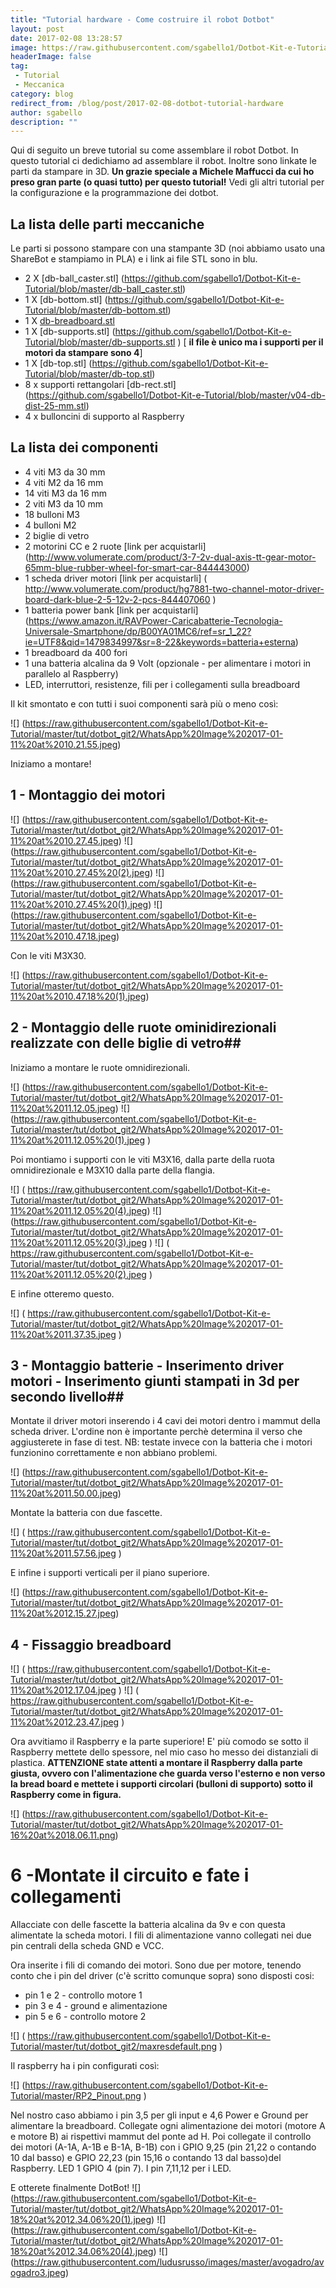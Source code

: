 ```yaml
---
title: "Tutorial hardware - Come costruire il robot Dotbot"
layout: post
date: 2017-02-08 13:28:57
image: https://raw.githubusercontent.com/sgabello1/Dotbot-Kit-e-Tutorial/master/tut/dotbot_git2/WhatsApp%20Image%202017-01-11%20at%2010.21.55.jpeg
headerImage: false
tag: 
 - Tutorial
 - Meccanica
category: blog
redirect_from: /blog/post/2017-02-08-dotbot-tutorial-hardware
author: sgabello
description: ""
---
```


Qui di seguito un breve tutorial su come assemblare il robot Dotbot. In questo tutorial ci dedichiamo ad assemblare il  robot. Inoltre sono linkate le parti da stampare in 3D. **Un grazie speciale a Michele Maffucci da cui ho preso gran parte (o quasi tutto) per questo tutorial!** Vedi gli altri tutorial per la configurazione e la programmazione dei dotbot.

## La lista delle parti meccaniche  ##
Le parti si possono stampare con una stampante 3D (noi abbiamo usato una ShareBot e stampiamo in PLA) e i link ai file STL sono in blu.

* 2 X [db-ball_caster.stl] (https://github.com/sgabello1/Dotbot-Kit-e-Tutorial/blob/master/db-ball_caster.stl)
* 1 X [db-bottom.stl] (https://github.com/sgabello1/Dotbot-Kit-e-Tutorial/blob/master/db-bottom.stl)
* 1 X [db-breadboard.stl](https://github.com/sgabello1/Dotbot-Kit-e-Tutorial/blob/master/db-breadboard.stl)
* 1 X [db-supports.stl] (https://github.com/sgabello1/Dotbot-Kit-e-Tutorial/blob/master/db-supports.stl ) [ **il file è unico ma i supporti per il motori da stampare sono 4**] 
* 1 X [db-top.stl] (https://github.com/sgabello1/Dotbot-Kit-e-Tutorial/blob/master/db-top.stl)
* 8 x supporti rettangolari [db-rect.stl] (https://github.com/sgabello1/Dotbot-Kit-e-Tutorial/blob/master/v04-db-dist-25-mm.stl)
* 4 x bulloncini di supporto al Raspberry

## La lista dei componenti ##

*  4 viti M3 da  30 mm
*  4 viti M2 da  16 mm
*  14 viti M3 da  16 mm
* 2 viti M3 da 10 mm
*  18 bulloni M3
*  4 bulloni M2
*  2 biglie di vetro
*  2 motorini CC e  2 ruote [link per acquistarli] (http://www.volumerate.com/product/3-7-2v-dual-axis-tt-gear-motor-65mm-blue-rubber-wheel-for-smart-car-844443000)
*  1 scheda driver motori [link per acquistarli] ( http://www.volumerate.com/product/hg7881-two-channel-motor-driver-board-dark-blue-2-5-12v-2-pcs-844407060 )
*  1 batteria power bank [link per acquistarli] (https://www.amazon.it/RAVPower-Caricabatterie-Tecnologia-Universale-Smartphone/dp/B00YA01MC6/ref=sr_1_22?ie=UTF8&qid=1479834997&sr=8-22&keywords=batteria+esterna) 
*  1 breadboard da 400 fori
*  1 una batteria alcalina da 9 Volt (opzionale - per alimentare i motori in parallelo al Raspberry)
*   LED, interruttori, resistenze, fili per i collegamenti sulla breadboard

Il kit smontato e con tutti i suoi componenti sarà più o meno così:

![] (https://raw.githubusercontent.com/sgabello1/Dotbot-Kit-e-Tutorial/master/tut/dotbot_git2/WhatsApp%20Image%202017-01-11%20at%2010.21.55.jpeg)

Iniziamo a montare!

## 1 - Montaggio dei motori


![] (https://raw.githubusercontent.com/sgabello1/Dotbot-Kit-e-Tutorial/master/tut/dotbot_git2/WhatsApp%20Image%202017-01-11%20at%2010.27.45.jpeg)
![] (https://raw.githubusercontent.com/sgabello1/Dotbot-Kit-e-Tutorial/master/tut/dotbot_git2/WhatsApp%20Image%202017-01-11%20at%2010.27.45%20(2).jpeg)
![] (https://raw.githubusercontent.com/sgabello1/Dotbot-Kit-e-Tutorial/master/tut/dotbot_git2/WhatsApp%20Image%202017-01-11%20at%2010.27.45%20(1).jpeg)
![] (https://raw.githubusercontent.com/sgabello1/Dotbot-Kit-e-Tutorial/master/tut/dotbot_git2/WhatsApp%20Image%202017-01-11%20at%2010.47.18.jpeg)

Con le viti M3X30.

![] (https://raw.githubusercontent.com/sgabello1/Dotbot-Kit-e-Tutorial/master/tut/dotbot_git2/WhatsApp%20Image%202017-01-11%20at%2010.47.18%20(1).jpeg)

## 2 - Montaggio delle ruote ominidirezionali realizzate con delle biglie di vetro##

Iniziamo a montare le ruote omnidirezionali.


![] (https://raw.githubusercontent.com/sgabello1/Dotbot-Kit-e-Tutorial/master/tut/dotbot_git2/WhatsApp%20Image%202017-01-11%20at%2011.12.05.jpeg) 
![] (https://raw.githubusercontent.com/sgabello1/Dotbot-Kit-e-Tutorial/master/tut/dotbot_git2/WhatsApp%20Image%202017-01-11%20at%2011.12.05%20(1).jpeg )

Poi montiamo i supporti con le viti M3X16, dalla parte della ruota omnidirezionale e M3X10 dalla parte della flangia.

![] ( https://raw.githubusercontent.com/sgabello1/Dotbot-Kit-e-Tutorial/master/tut/dotbot_git2/WhatsApp%20Image%202017-01-11%20at%2011.12.05%20(4).jpeg)
![] (https://raw.githubusercontent.com/sgabello1/Dotbot-Kit-e-Tutorial/master/tut/dotbot_git2/WhatsApp%20Image%202017-01-11%20at%2011.12.05%20(3).jpeg )
![] ( https://raw.githubusercontent.com/sgabello1/Dotbot-Kit-e-Tutorial/master/tut/dotbot_git2/WhatsApp%20Image%202017-01-11%20at%2011.12.05%20(2).jpeg )

E infine otteremo questo.

![] ( https://raw.githubusercontent.com/sgabello1/Dotbot-Kit-e-Tutorial/master/tut/dotbot_git2/WhatsApp%20Image%202017-01-11%20at%2011.37.35.jpeg ) 

## 3 - Montaggio batterie - Inserimento driver motori - Inserimento giunti stampati in 3d per secondo livello##

Montate il driver motori inserendo i 4 cavi dei motori dentro i mammut della scheda driver. L'ordine non è importante perchè determina il verso che aggiusterete in fase di test. NB: testate invece con la batteria che i motori funzionino correttamente e non abbiano problemi. 

![] (https://raw.githubusercontent.com/sgabello1/Dotbot-Kit-e-Tutorial/master/tut/dotbot_git2/WhatsApp%20Image%202017-01-11%20at%2011.50.00.jpeg)

Montate la batteria con due fascette.

![] ( https://raw.githubusercontent.com/sgabello1/Dotbot-Kit-e-Tutorial/master/tut/dotbot_git2/WhatsApp%20Image%202017-01-11%20at%2011.57.56.jpeg )

E infine i supporti verticali per il piano superiore.

![] (https://raw.githubusercontent.com/sgabello1/Dotbot-Kit-e-Tutorial/master/tut/dotbot_git2/WhatsApp%20Image%202017-01-11%20at%2012.15.27.jpeg)




## 4 - Fissaggio breadboard ##


![] ( https://raw.githubusercontent.com/sgabello1/Dotbot-Kit-e-Tutorial/master/tut/dotbot_git2/WhatsApp%20Image%202017-01-11%20at%2012.17.04.jpeg )
![] ( https://raw.githubusercontent.com/sgabello1/Dotbot-Kit-e-Tutorial/master/tut/dotbot_git2/WhatsApp%20Image%202017-01-11%20at%2012.23.47.jpeg )

Ora avvitiamo il Raspberry e la parte superiore! E' più comodo se sotto il Raspberry mettete dello spessore, nel mio caso ho messo dei distanziali di plastica. **ATTENZIONE state attenti a montare il Raspberry dalla parte giusta, ovvero con l'alimentazione che guarda verso l'esterno e non verso la bread board e mettete i supporti circolari (bulloni di supporto) sotto il Raspberry come in figura.** 

![] (https://raw.githubusercontent.com/sgabello1/Dotbot-Kit-e-Tutorial/master/tut/dotbot_git2/WhatsApp%20Image%202017-01-16%20at%2018.06.11.png)


# 6 -Montate il circuito e fate i collegamenti ##

Allacciate con delle fascette la batteria alcalina da 9v e con questa alimentate la scheda motori. I fili di alimentazione vanno collegati nei due pin centrali della scheda GND e VCC.

Ora inserite i fili di comando dei motori. Sono due per motore, tenendo conto che i pin del driver (c'è scritto comunque sopra) sono disposti cosi: 

* pin 1 e 2 - controllo motore 1 
* pin 3 e 4 - ground e alimentazione
* pin 5 e 6 - controllo motore 2

![] ( https://raw.githubusercontent.com/sgabello1/Dotbot-Kit-e-Tutorial/master/tut/dotbot_git2/maxresdefault.png )

Il raspberry ha i pin configurati così:

![]  (https://raw.githubusercontent.com/sgabello1/Dotbot-Kit-e-Tutorial/master/RP2_Pinout.png )

Nel nostro caso abbiamo i pin 3,5 per gli input e 4,6 Power e Ground per alimentare la breadboard. Collegate ogni alimentazione dei motori (motore A e motore B) ai rispettivi mammut del ponte ad H. Poi collegate il controllo dei motori (A-1A, A-1B e B-1A, B-1B) con i GPIO 9,25 (pin 21,22 o contando 10 dal basso) e GPIO 22,23 (pin 15,16 o contando 13 dal basso)del Raspberry. LED 1 GPIO 4 (pin 7).
I pin 7,11,12 per i LED.

E otterete finalmente DotBot!
![] (https://raw.githubusercontent.com/sgabello1/Dotbot-Kit-e-Tutorial/master/tut/dotbot_git2/WhatsApp%20Image%202017-01-18%20at%2012.34.06%20(1).jpeg)
![] (https://raw.githubusercontent.com/sgabello1/Dotbot-Kit-e-Tutorial/master/tut/dotbot_git2/WhatsApp%20Image%202017-01-18%20at%2012.34.06%20(4).jpeg)
![] (https://raw.githubusercontent.com/ludusrusso/images/master/avogadro/avogadro3.jpeg)
